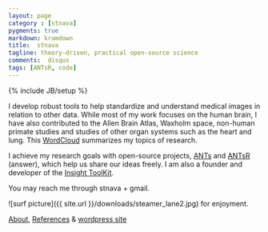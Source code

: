 ```yaml
---
layout: page
category : [stnava]
pygments: true
markdown: kramdown
title:  stnava
tagline: theory-driven, practical open-source science
comments:  disqus
tags: [ANTsR, code]
---
```

{% include JB/setup %}

I develop robust tools to help standardize and understand medical
images in relation to other data.  While most of my work focuses on
the human brain, I have also contributed to the Allen Brain Atlas,
Waxholm space, non-human primate studies and studies of other organ
systems such as the heart and lung. This
[WordCloud](http://brianavants.files.wordpress.com/2013/05/avants_wordcloud.jpg)
summarizes my topics of research.

I achieve my research goals with open-source projects,
[ANTs](http://stnava.github.io/ANTs/) and
[ANTsR](http://stnava.github.io/ANTsR/) (answer), which help us
share our ideas freely. I am also a founder and developer of the
[Insight ToolKit](http://www.itk.org).

You may reach me through stnava + gmail. 

![surf picture]({{ site.url }}/downloads/steamer_lane2.jpg) for enjoyment.

[About](http://stnava.github.io/pages/about.html), [References](http://scholar.google.com/citations?user=t4kkowgAAAAJ) &
[wordpress site](http://brianavants.wordpress.com/)

